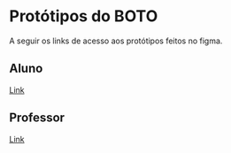 # Protótipos do BOTO

A seguir os links de acesso aos protótipos feitos no figma.


## Aluno

[Link](https://www.figma.com/proto/jg8uxpnOEyLobSwp0HvG3e/Telegram-prototipo?node-id=35%3A4&scaling=min-zoom&page-id=0%3A3506&starting-point-node-id=35%3A4&show-proto-sidebar=1)


## Professor
[Link](https://www.figma.com/proto/jg8uxpnOEyLobSwp0HvG3e/Telegram-prototipo?node-id=44%3A420&scaling=min-zoom&page-id=0%3A3506&starting-point-node-id=44%3A420&show-proto-sidebar=1)

